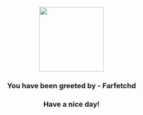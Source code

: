 <p align="center">
    <img src="https://raw.githubusercontent.com/PokeAPI/sprites/master/sprites/pokemon/83.png" width="150" height="150">
</p>
<h3 align="center">You have been greeted by - <b>Farfetchd</b></h3>
<h3 align="center">Have a nice day!</h3>
